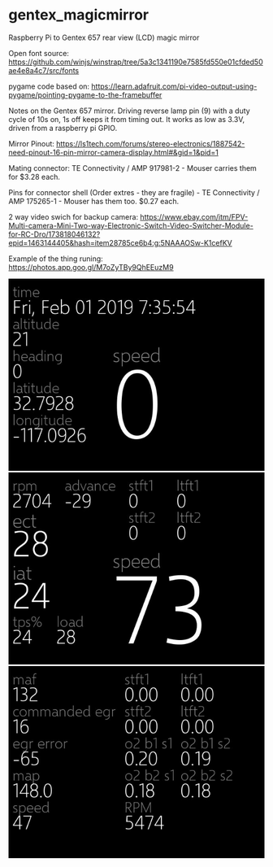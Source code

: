 # gentex_magicmirror
Raspberry Pi to Gentex 657 rear view (LCD) magic mirror 

Open font source:
https://github.com/winjs/winstrap/tree/5a3c1341190e7585fd550e01cfded50ae4e8a4c7/src/fonts 

pygame code based on:
https://learn.adafruit.com/pi-video-output-using-pygame/pointing-pygame-to-the-framebuffer 


Notes on the Gentex 657 mirror.
Driving reverse lamp pin (9) with a duty cycle of 10s on, 1s off keeps it from timing out. It works as low as 3.3V, driven from a raspberry pi GPIO. 

Mirror Pinout: https://ls1tech.com/forums/stereo-electronics/1887542-need-pinout-16-pin-mirror-camera-display.html#&gid=1&pid=1 

Mating connector: TE Connectivity / AMP 917981-2 - Mouser carries them for $3.28 each. 

Pins for connector shell (Order extres - they are fragile) - TE Connectivity / AMP 175265-1 - Mouser has them too. $0.27 each. 

2 way video swich for backup camera: https://www.ebay.com/itm/FPV-Multi-camera-Mini-Two-way-Electronic-Switch-Video-Switcher-Module-for-RC-Dro/173818046132?epid=1463144405&hash=item28785ce6b4:g:5NAAAOSw-K1cefKV 

Example of the thing runing: https://photos.app.goo.gl/M7oZyTBy9QhEEuzM9 

![Alt text](assets/screenshots/gps_screen.jpg?raw=true "GPS Screenshot")
![Alt text](assets/screenshots/obd_screen.jpg?raw=true "OBD Screenshot")
![Alt text](assets/screenshots/airfuel_screen.jpg?raw=true "AirFuel Screenshot")
